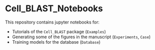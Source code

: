 # Cell\_BLAST\_Notebooks

This repository contains jupyter notebooks for:

* Tutorials of the `Cell_BLAST` package (`Examples`)
* Generating some of the figures in the manuscript (`Experiments`, `Case`)
* Training models for the database (`Database`)
